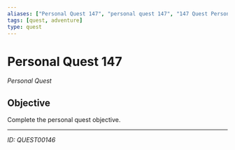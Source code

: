 ```yaml
---
aliases: ["Personal Quest 147", "personal quest 147", "147 Quest Personal"]
tags: [quest, adventure]
type: quest
---
```


# Personal Quest 147

*Personal Quest*

## Objective
Complete the personal quest objective.

---
*ID: QUEST00146*
